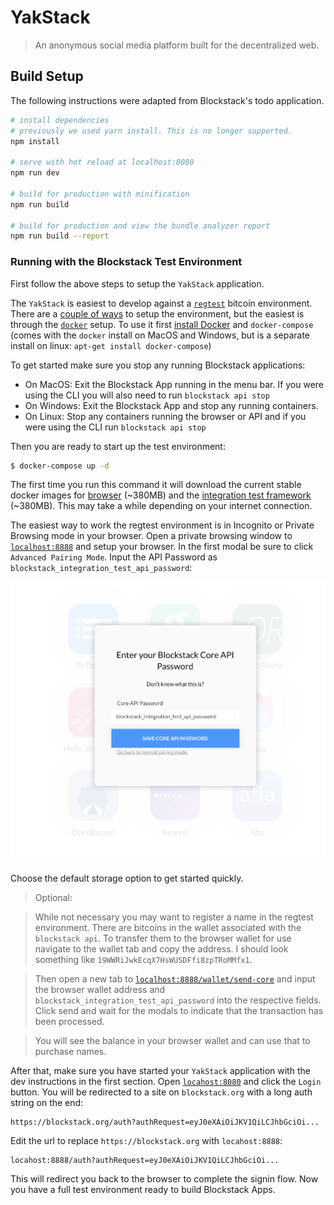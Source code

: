 # YakStack

> An anonymous social media platform built for the decentralized web.

## Build Setup

The following instructions were adapted from Blockstack's todo application.

``` bash
# install dependencies
# previously we used yarn install. This is no longer supported.
npm install

# serve with hot reload at localhost:8080
npm run dev

# build for production with minification
npm run build

# build for production and view the bundle analyzer report
npm run build --report

```

### Running with the Blockstack Test Environment

First follow the above steps to setup the `YakStack` application. 

The `YakStack` is easiest to develop against a [`regtest`](https://bitcoin.org/en/glossary/regression-test-mode) bitcoin environment. There are a [couple of ways](https://github.com/blockstack/blockstack-core/tree/master/integration_tests#getting-started-with-docker) to setup the environment, but the easiest is through the [`docker`](https://www.docker.com/what-docker) setup. To use it first [install Docker](https://docs.docker.com/engine/installation/) and `docker-compose` (comes with the `docker` install on MacOS and Windows, but is a separate install on linux: `apt-get install docker-compose`)

To get started make sure you stop any running Blockstack applications:

- On MacOS: Exit the Blockstack App running in the menu bar. If you were using the CLI you will also need to run `blockstack api stop`
- On Windows: Exit the Blockstack App and stop any running containers.
- On Linux: Stop any containers running the browser or API and if you were using the CLI run `blockstack api stop`

Then you are ready to start up the test environment:

```bash
$ docker-compose up -d
```

The first time you run this command it will download the current stable docker images for [browser](https://quay.io/repository/blockstack/blockstack-browser) (~380MB) and the [integration test framework](https://quay.io/repository/blockstack/integrationtests) (~380MB). This may take a while depending on your internet connection.

The easiest way to work the regtest environment is in Incognito or Private Browsing mode in your browser. Open a private browsing window to [`localhost:8888`](http://localhost:8888) and setup your browser. In the first modal be sure to click `Advanced Pairing Mode`. Input the API Password as `blockstack_integration_test_api_password`:

![Add API Password](/static/api-password.png)

Choose the default storage option to get started quickly.

> Optional:

> While not necessary you may want to register a name in the regtest environment. There are bitcoins in the wallet associated with the `blockstack api`. To transfer them to the browser wallet for use navigate to the wallet tab and copy the address. I should look something like `19WWRiJwkEcqX7HsWUSDFfi8zpTRoMMfx1`.

> Then open a new tab to [`localhost:8888/wallet/send-core`](http://localhost:8888/wallet/send-core) and input the browser wallet address and `blockstack_integration_test_api_password` into the respective fields. Click send and wait for the modals to indicate that the transaction has been processed.

> You will see the balance in your browser wallet and can use that to purchase names.

After that, make sure you have started your `YakStack` application with the dev instructions in the first section. Open [`locahost:8080`](http://localhost:8080) and click the `Login` button. You will be redirected to a site on `blockstack.org` with a long auth string on the end:

```
https://blockstack.org/auth?authRequest=eyJ0eXAiOiJKV1QiLCJhbGciOi...
```

Edit the url to replace `https://blockstack.org` with `locahost:8888`:

```
locahost:8888/auth?authRequest=eyJ0eXAiOiJKV1QiLCJhbGciOi...
```

This will redirect you back to the browser to complete the signin flow. Now you have a full test environment ready to build Blockstack Apps.
